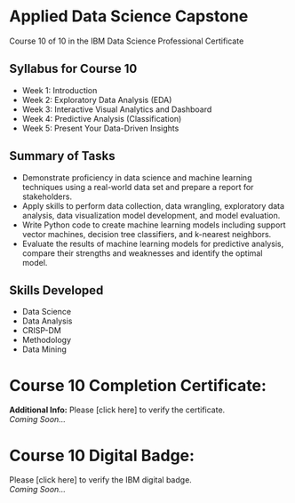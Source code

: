 # Applied Data Science Capstone
Course 10 of 10 in the IBM Data Science Professional Certificate
## Syllabus for Course 10
- Week 1: Introduction
- Week 2: Exploratory Data Analysis (EDA)
- Week 3: Interactive Visual Analytics and Dashboard
- Week 4: Predictive Analysis (Classification)
- Week 5: Present Your Data-Driven Insights
## Summary of Tasks
- Demonstrate proficiency in data science and machine learning techniques using a real-world data set and prepare a report for stakeholders.
- Apply skills to perform data collection, data wrangling, exploratory data analysis, data visualization model development, and model evaluation.
- Write Python code to create machine learning models including support vector machines, decision tree classifiers, and k-nearest neighbors.
- Evaluate the results of machine learning models for predictive analysis, compare their strengths and weaknesses and identify the optimal model.
## Skills Developed
- Data Science
- Data Analysis
- CRISP-DM
- Methodology
- Data Mining
# Course 10 Completion Certificate:
**Additional Info:** Please [click here] to verify the certificate. <br>
*Coming Soon...*
# Course 10 Digital Badge:
Please [click here] to verify the IBM digital badge.<br>
*Coming Soon...*
